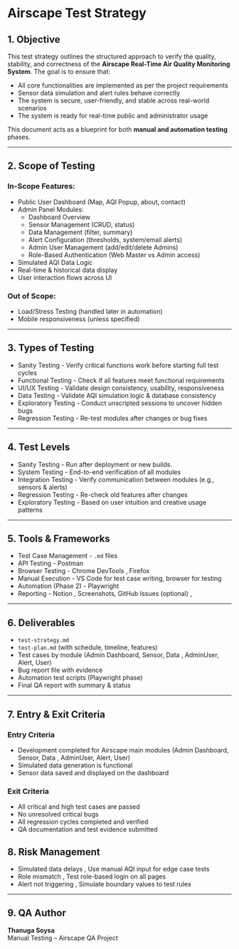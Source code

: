 # Airscape Test Strategy



## 1. Objective

This test strategy outlines the structured approach to verify the quality, stability, and correctness of the **Airscape Real-Time Air Quality Monitoring System**. The goal is to ensure that:
- All core functionalities are implemented as per the project requirements
- Sensor data simulation and alert rules behave correctly
- The system is secure, user-friendly, and stable across real-world scenarios
- The system is ready for real-time public and administrator usage

This document acts as a blueprint for both **manual and automation testing** phases.

---

## 2. Scope of Testing

### In-Scope Features:
- Public User Dashboard (Map, AQI Popup, about, contact)
- Admin Panel Modules:
  - Dashboard Overview
  - Sensor Management (CRUD, status)
  - Data Management (filter, summary)
  - Alert Configuration (thresholds, system/email alerts)
  - Admin User Management (add/edit/delete Admins)
  - Role-Based Authentication (Web Master vs Admin access)
- Simulated AQI Data Logic
- Real-time & historical data display
- User interaction flows across UI

### Out of Scope:
- Load/Stress Testing (handled later in automation)
- Mobile responsiveness (unless specified)

---

## 3. Types of Testing

- Sanity Testing - Verify critical functions work before starting full test cycles
- Functional Testing - Check if all features meet functional requirements
- UI/UX Testing - Validate design consistency, usability, responsiveness 
- Data Testing - Validate AQI simulation logic & database consistency 
- Exploratory Testing - Conduct unscripted sessions to uncover hidden bugs 
- Regression Testing - Re-test modules after changes or bug fixes 

---

## 4. Test Levels

- Sanity Testing -  Run after deployment or new builds.
-  System Testing -  End-to-end verification of all modules
- Integration Testing - Verify communication between modules (e.g., sensors & alerts) 
- Regression Testing - Re-check old features after changes 
- Exploratory Testing - Based on user intuition and creative usage patterns

---

## 5. Tools & Frameworks

- Test Case Management - `.md` files
- API Testing  - Postman 
- Browser Testing - Chrome DevTools , Firefox 
- Manual Execution - VS Code for test case writing, browser for testing 
- Automation (Phase 2) - Playwright 
- Reporting - Notion , Screenshots, GitHub Issues (optional) , 


---

## 6. Deliverables

- `test-strategy.md`
- `test-plan.md` (with schedule, timeline, features) 
- Test cases by module (Admin Dashboard, Sensor, Data , AdminUser, Alert, User)
- Bug report file with evidence 
- Automation test scripts (Playwright phase) 
- Final QA report with summary & status 

---

## 7. Entry & Exit Criteria

### Entry Criteria
- Development completed for Airscape main modules (Admin Dashboard, Sensor, Data , AdminUser, Alert, User)
- Simulated data generation is functional
- Sensor data saved and displayed on the dashboard

### Exit Criteria
- All critical and high test cases are passed
- No unresolved critical bugs
- All regression cycles completed and verified
- QA documentation and test evidence submitted

## 8. Risk Management

- Simulated data delays , Use manual AQI input for edge case tests 
- Role mismatch , Test role-based login on all pages 
- Alert not triggering , Simulate boundary values to test rules 

--- 

## 9. QA Author
**Thanuga Soysa**  
Manual Testing – Airscape QA Project 